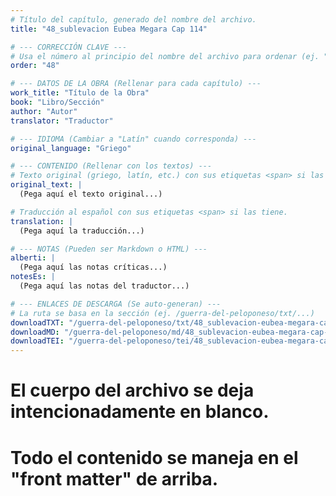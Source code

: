 ```yaml
---
# Título del capítulo, generado del nombre del archivo.
title: "48_sublevacion Eubea Megara Cap 114"

# --- CORRECCIÓN CLAVE ---
# Usa el número al principio del nombre del archivo para ordenar (ej. "05" de "05_conflicto...")
order: "48"

# --- DATOS DE LA OBRA (Rellenar para cada capítulo) ---
work_title: "Título de la Obra"
book: "Libro/Sección"
author: "Autor"
translator: "Traductor"

# --- IDIOMA (Cambiar a "Latín" cuando corresponda) ---
original_language: "Griego"

# --- CONTENIDO (Rellenar con los textos) ---
# Texto original (griego, latín, etc.) con sus etiquetas <span> si las tiene.
original_text: |
  (Pega aquí el texto original...)

# Traducción al español con sus etiquetas <span> si las tiene.
translation: |
  (Pega aquí la traducción...)

# --- NOTAS (Pueden ser Markdown o HTML) ---
alberti: |
  (Pega aquí las notas críticas...)
notesEs: |
  (Pega aquí las notas del traductor...)

# --- ENLACES DE DESCARGA (Se auto-generan) ---
# La ruta se basa en la sección (ej. /guerra-del-peloponeso/txt/...)
downloadTXT: "/guerra-del-peloponeso/txt/48_sublevacion-eubea-megara-cap-114.txt"
downloadMD: "/guerra-del-peloponeso/md/48_sublevacion-eubea-megara-cap-114.md"
downloadTEI: "/guerra-del-peloponeso/tei/48_sublevacion-eubea-megara-cap-114.xml"
---
```

# El cuerpo del archivo se deja intencionadamente en blanco.
# Todo el contenido se maneja en el "front matter" de arriba.